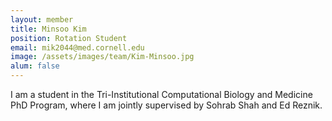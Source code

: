 ```yaml
---
layout: member
title: Minsoo Kim
position: Rotation Student
email: mik2044@med.cornell.edu
image: /assets/images/team/Kim-Minsoo.jpg
alum: false
---
```


I am a student in the Tri-Institutional Computational Biology and
Medicine PhD Program, where I am jointly supervised by Sohrab Shah and
Ed Reznik.
